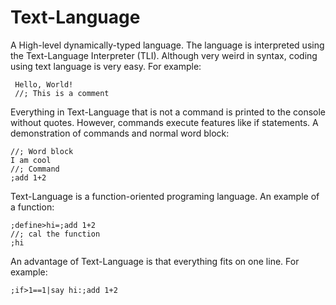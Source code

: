 # Text-Language

 A High-level dynamically-typed language. The language is interpreted using the Text-Language Interpreter (TLI). Although very weird in syntax, coding using text language is very easy.
 For example:

     Hello, World!
     //; This is a comment
 Everything in Text-Language that is not a command is printed to the console without quotes. However, commands execute features like if statements. 
 A demonstration of commands and normal word block:

    //; Word block
    I am cool
    //; Command
    ;add 1+2
 Text-Language is a function-oriented programing language. 
 An example of a function:

    ;define>hi=;add 1+2
    //; cal the function
    ;hi
 An advantage of Text-Language is that everything fits on one line. For example:
 
    ;if>1==1|say hi:;add 1+2